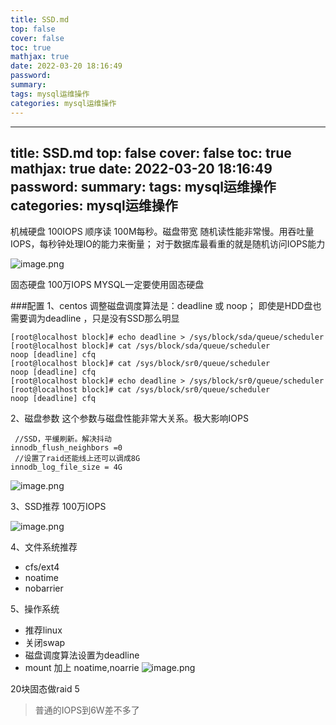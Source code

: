 ```yaml
---
title: SSD.md
top: false
cover: false
toc: true
mathjax: true
date: 2022-03-20 18:16:49
password:
summary:
tags: mysql运维操作
categories: mysql运维操作
---
```

---
title: SSD.md
top: false
cover: false
toc: true
mathjax: true
date: 2022-03-20 18:16:49
password:
summary:
tags: mysql运维操作
categories: mysql运维操作
---
机械硬盘 100IOPS 
顺序读 100M每秒。磁盘带宽
随机读性能非常慢。用吞吐量IOPS，每秒钟处理IO的能力来衡量；
对于数据库最看重的就是随机访问IOPS能力

![image.png](https://upload-images.jianshu.io/upload_images/13965490-716ebb53688e6e13.png?imageMogr2/auto-orient/strip%7CimageView2/2/w/1240)

固态硬盘 100万IOPS
MYSQL一定要使用固态硬盘


###配置
1、centos
调整磁盘调度算法是：deadline 或 noop；
即使是HDD盘也需要调为deadline ，只是没有SSD那么明显
~~~
[root@localhost block]# echo deadline > /sys/block/sda/queue/scheduler 
[root@localhost block]# cat /sys/block/sda/queue/scheduler 
noop [deadline] cfq 
[root@localhost block]# cat /sys/block/sr0/queue/scheduler 
noop [deadline] cfq 
[root@localhost block]# echo deadline > /sys/block/sr0/queue/scheduler 
[root@localhost block]# cat /sys/block/sr0/queue/scheduler 
noop [deadline] cfq 

~~~


2、磁盘参数
这个参数与磁盘性能非常大关系。极大影响IOPS
~~~
 //SSD，平缓刷新。解决抖动
innodb_flush_neighbors =0
 //设置了raid还能线上还可以调成8G
innodb_log_file_size = 4G
~~~
![image.png](https://upload-images.jianshu.io/upload_images/13965490-2fc87f210d768a77.png?imageMogr2/auto-orient/strip%7CimageView2/2/w/1240)



3、SSD推荐
100万IOPS



![image.png](https://upload-images.jianshu.io/upload_images/13965490-046d5f38ddd707dc.png?imageMogr2/auto-orient/strip%7CimageView2/2/w/1240)



4、文件系统推荐
- cfs/ext4
- noatime
- nobarrier

5、操作系统
- 推荐linux
- 关闭swap
- 磁盘调度算法设置为deadline 
- mount 加上 noatime,noarrie
![image.png](https://upload-images.jianshu.io/upload_images/13965490-63ff8076b70f98b2.png?imageMogr2/auto-orient/strip%7CimageView2/2/w/1240)



20块固态做raid 5




>普通的IOPS到6W差不多了
